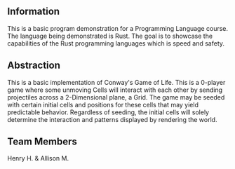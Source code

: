 Information
-----------
This is a basic program demonstration for a Programming Language course.
The language being demonstrated is Rust. The goal is to showcase the 
capabilities of the Rust programming languages which is speed and safety.

Abstraction
-----------
This is a basic implementation of Conway's Game of Life. This is a 0-player
game where some unmoving Cells will interact with each other by sending
projectiles across a 2-Dimensional plane, a Grid. The game may be seeded
with certain initial cells and positions for these cells that may yield 
predictable behavior. Regardless of seeding, the initial cells will solely 
determine the interaction and patterns displayed by rendering the world.

Team Members
------------

Henry H. & Allison M.
